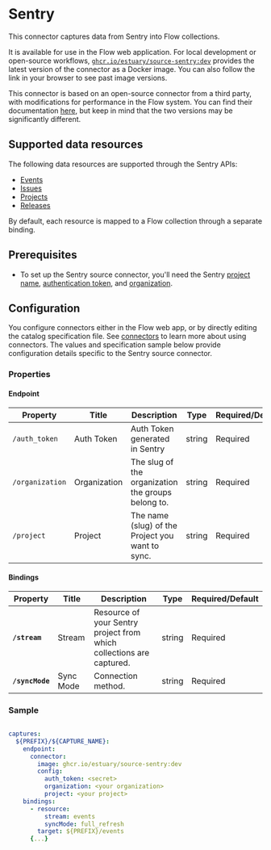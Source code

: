 # Sentry

This connector captures data from Sentry into Flow collections.

It is available for use in the Flow web application. For local development or open-source workflows, [`ghcr.io/estuary/source-sentry:dev`](https://ghcr.io/estuary/source-sentry:dev) provides the latest version of the connector as a Docker image. You can also follow the link in your browser to see past image versions.

This connector is based on an open-source connector from a third party, with modifications for performance in the Flow system.
You can find their documentation [here](https://docs.airbyte.com/integrations/sources/sentry/),
but keep in mind that the two versions may be significantly different.

## Supported data resources

The following data resources are supported through the Sentry APIs:

* [Events](https://docs.sentry.io/api/events/list-a-projects-events/)
* [Issues](https://docs.sentry.io/api/events/list-a-projects-issues/)
* [Projects](https://docs.sentry.io/api/projects/list-your-projects/)
* [Releases](https://docs.sentry.io/api/releases/list-an-organizations-releases/)

By default, each resource is mapped to a Flow collection through a separate binding.

## Prerequisites

* To set up the Sentry source connector, you'll need the Sentry [project name](https://docs.sentry.io/product/projects/), [authentication token](https://docs.sentry.io/api/auth/#auth-tokens), and [organization](https://docs.sentry.io/product/accounts/membership/).

## Configuration

You configure connectors either in the Flow web app, or by directly editing the catalog specification file.
See [connectors](../../../concepts/connectors.md#using-connectors) to learn more about using connectors. The values and specification sample below provide configuration details specific to the Sentry source connector.

### Properties

#### Endpoint

| Property | Title | Description | Type | Required/Default |
|---|---|---|---|---|
| `/auth_token` | Auth Token | Auth Token generated in Sentry | string | Required |
| `/organization` | Organization | The slug of the organization the groups belong to. | string | Required |
| `/project` | Project | The name (slug) of the Project you want to sync. | string | Required |

#### Bindings

| Property | Title | Description | Type | Required/Default |
|---|---|---|---|---|
| **`/stream`** | Stream | Resource of your Sentry project from which collections are captured. | string | Required |
| **`/syncMode`** | Sync Mode | Connection method. | string | Required |

### Sample

```yaml

captures:
  ${PREFIX}/${CAPTURE_NAME}:
    endpoint:
      connector:
        image: ghcr.io/estuary/source-sentry:dev
        config:
          auth_token: <secret>
          organization: <your organization>
          project: <your project>
    bindings:
      - resource:
          stream: events
          syncMode: full_refresh
        target: ${PREFIX}/events
      {...}
```
